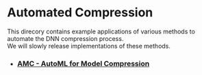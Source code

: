 # Automated Compression

This direcory contains example applications of various methods to automate the DNN compression process.<br>
We will slowly release implementations of these methods.

- ### [AMC - AutoML for Model Compression](./amc/README.md)
